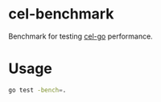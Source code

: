 cel-benchmark
=============

Benchmark for testing [cel-go](https://github.com/google/cel-go) performance.

Usage
=====

```bash
go test -bench=.
```